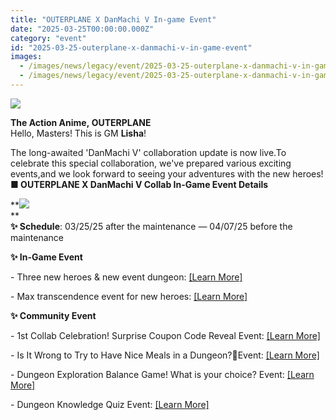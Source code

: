 ```yaml
---
title: "OUTERPLANE X DanMachi V In-game Event"
date: "2025-03-25T00:00:00.000Z"
category: "event"
id: "2025-03-25-outerplane-x-danmachi-v-in-game-event"
images:
  - /images/news/legacy/event/2025-03-25-outerplane-x-danmachi-v-in-game-event/9c57d38797e847fa85d5a153dbee9212.webp
  - /images/news/legacy/event/2025-03-25-outerplane-x-danmachi-v-in-game-event/57888a723c9a45bf9bfcf5431f9da15f.webp
---
```


![](/images/news/legacy/event/2025-03-25-outerplane-x-danmachi-v-in-game-event/9c57d38797e847fa85d5a153dbee9212.webp)

**The Action Anime, OUTERPLANE**  
Hello, Masters! This is GM **Lisha**!  
  
The long-awaited 'DanMachi V' collaboration update is now live.To celebrate this special collaboration, we've prepared various exciting events,and we look forward to seeing your adventures with the new heroes!**■ OUTERPLANE X DanMachi V Collab In-Game Event Details**

**![](/images/news/legacy/event/2025-03-25-outerplane-x-danmachi-v-in-game-event/57888a723c9a45bf9bfcf5431f9da15f.webp)  
**  
**✨ Schedule**: 03/25/25 after the maintenance — 04/07/25 before the maintenance  
  
**✨ In-Game Event** 

\- Three new heroes & new event dungeon: [\[Learn More\]](https://page.onstove.com/outerplane/en/view/10653017)

\- Max transcendence event for new heroes: [\[Learn More\]](https://page.onstove.com/outerplane/en/view/10655394)  
  
****✨ Community Event****

\- 1st Collab Celebration! Surprise Coupon Code Reveal Event: [\[Learn More\]](https://page.onstove.com/outerplane/en/view/10651529)

\- Is It Wrong to Try to Have Nice Meals in a Dungeon?🍴Event: [\[Learn More\]](https://page.onstove.com/outerplane/en/view/10653230)

\- Dungeon Exploration Balance Game! What is your choice? Event: [\[Learn More\]](https://page.onstove.com/outerplane/en/view/10655376)

\- Dungeon Knowledge Quiz Event: [\[Learn More\]](https://page.onstove.com/outerplane/en/view/10666979)
